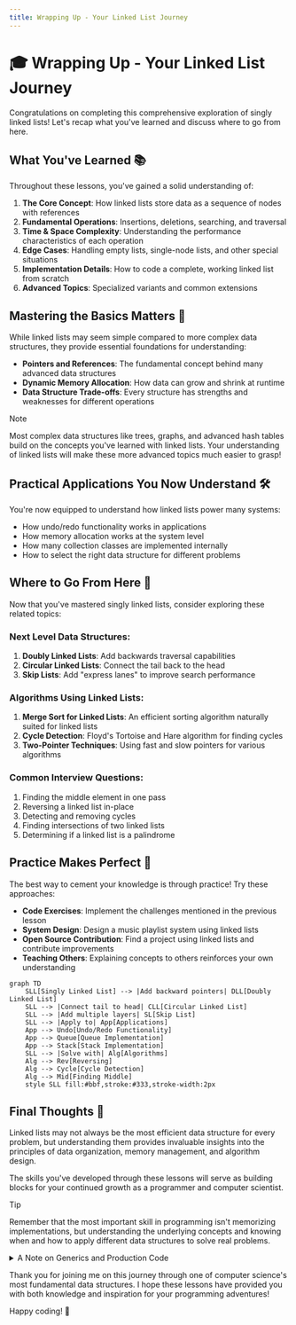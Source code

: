 ```yaml
---
title: Wrapping Up - Your Linked List Journey
---
```


# 🎓 Wrapping Up - Your Linked List Journey

Congratulations on completing this comprehensive exploration of singly linked lists! Let's recap what you've learned and discuss where to go from here.

## What You've Learned 📚

Throughout these lessons, you've gained a solid understanding of:

1. **The Core Concept**: How linked lists store data as a sequence of nodes with references
2. **Fundamental Operations**: Insertions, deletions, searching, and traversal
3. **Time & Space Complexity**: Understanding the performance characteristics of each operation
4. **Edge Cases**: Handling empty lists, single-node lists, and other special situations
5. **Implementation Details**: How to code a complete, working linked list from scratch
6. **Advanced Topics**: Specialized variants and common extensions

## Mastering the Basics Matters 💯

While linked lists may seem simple compared to more complex data structures, they provide essential foundations for understanding:

- **Pointers and References**: The fundamental concept behind many advanced data structures
- **Dynamic Memory Allocation**: How data can grow and shrink at runtime
- **Data Structure Trade-offs**: Every structure has strengths and weaknesses for different operations

> [!NOTE]
> Most complex data structures like trees, graphs, and advanced hash tables build on the concepts you've learned with linked lists. Your understanding of linked lists will make these more advanced topics much easier to grasp!

## Practical Applications You Now Understand 🛠️

You're now equipped to understand how linked lists power many systems:

- How undo/redo functionality works in applications
- How memory allocation works at the system level
- How many collection classes are implemented internally
- How to select the right data structure for different problems

## Where to Go From Here 🚀

Now that you've mastered singly linked lists, consider exploring these related topics:

### Next Level Data Structures:

1. **Doubly Linked Lists**: Add backwards traversal capabilities
2. **Circular Linked Lists**: Connect the tail back to the head
3. **Skip Lists**: Add "express lanes" to improve search performance

### Algorithms Using Linked Lists:

1. **Merge Sort for Linked Lists**: An efficient sorting algorithm naturally suited for linked lists
2. **Cycle Detection**: Floyd's Tortoise and Hare algorithm for finding cycles
3. **Two-Pointer Techniques**: Using fast and slow pointers for various algorithms

### Common Interview Questions:

1. Finding the middle element in one pass
2. Reversing a linked list in-place
3. Detecting and removing cycles
4. Finding intersections of two linked lists
5. Determining if a linked list is a palindrome

## Practice Makes Perfect 💪

The best way to cement your knowledge is through practice! Try these approaches:

- **Code Exercises**: Implement the challenges mentioned in the previous lesson
- **System Design**: Design a music playlist system using linked lists
- **Open Source Contribution**: Find a project using linked lists and contribute improvements
- **Teaching Others**: Explaining concepts to others reinforces your own understanding

```mermaid
graph TD
    SLL[Singly Linked List] --> |Add backward pointers| DLL[Doubly Linked List]
    SLL --> |Connect tail to head| CLL[Circular Linked List]
    SLL --> |Add multiple layers| SL[Skip List]
    SLL --> |Apply to| App[Applications]
    App --> Undo[Undo/Redo Functionality]
    App --> Queue[Queue Implementation]
    App --> Stack[Stack Implementation]
    SLL --> |Solve with| Alg[Algorithms]
    Alg --> Rev[Reversing]
    Alg --> Cycle[Cycle Detection]
    Alg --> Mid[Finding Middle]
    style SLL fill:#bbf,stroke:#333,stroke-width:2px
```

## Final Thoughts 💭

Linked lists may not always be the most efficient data structure for every problem, but understanding them provides invaluable insights into the principles of data organization, memory management, and algorithm design.

The skills you've developed through these lessons will serve as building blocks for your continued growth as a programmer and computer scientist.

> [!TIP]
> Remember that the most important skill in programming isn't memorizing implementations, but understanding the underlying concepts and knowing when and how to apply different data structures to solve real problems.

<details>
<summary>A Note on Generics and Production Code</summary>

In a production environment, you'd likely want to implement your linked list using generics for type safety:

```typescript
class Node<T> {
  data: T;
  next: Node<T> | null;

  constructor(data: T) {
    this.data = data;
    this.next = null;
  }
}

class SinglyLinkedList<T> {
  head: Node<T> | null;
  
  // Methods would be implemented as before, but with proper typing
}
```

This allows you to create type-safe linked lists for any data type:

```typescript
const numberList = new SinglyLinkedList<number>();
const stringList = new SinglyLinkedList<string>();
```
</details>

Thank you for joining me on this journey through one of computer science's most fundamental data structures. I hope these lessons have provided you with both knowledge and inspiration for your programming adventures!

Happy coding! 🚀 